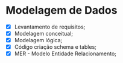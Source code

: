 # Modelagem de Dados

- [x] Levantamento de requisitos;
- [x] Modelagem conceitual;
- [x] Modelagem lógica;
- [x] Código criação schema e tables;
- [x] MER - Modelo Entidade Relacionamento;
